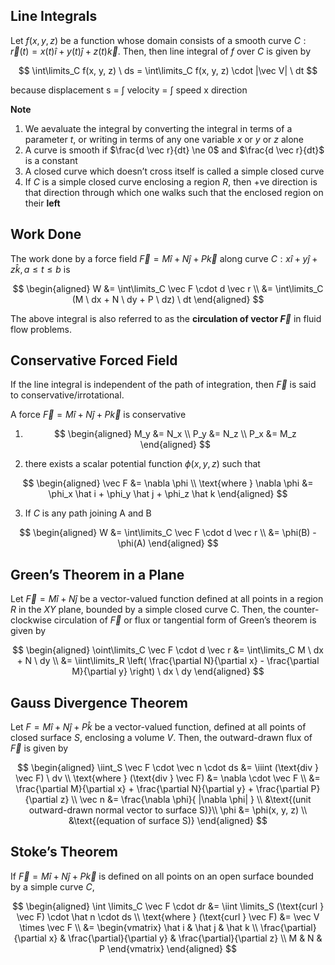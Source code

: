 ## Line Integrals

Let $f(x, y, z)$ be a function whose domain consists of a smooth curve $C: \vec r(t) = x(t) \hat i + y(t) \hat j + z(t) \vec k$. Then, then line integral of $f$ over $C$ is given by

$$
\int\limits_C f(x, y, z) \ ds = \int\limits_C f(x, y, z) \cdot |\vec V| \ dt
$$

because displacement s = $\int$ velocity = $\int$ speed x direction

**Note**

1. We aevaluate the integral by converting the integral in terms of a parameter $t$, or writing in terms of any one variable $x$ or $y$ or $z$ alone
2. A curve is smooth if $\frac{d \vec r}{dt} \ne 0$ and $\frac{d \vec r}{dt}$ is a constant
3. A closed curve which doesn’t cross itself is called a simple closed curve
4. If $C$ is a simple closed curve enclosing a region $R$, then +ve direction is that direction through which one walks such that the enclosed region on their **left**

## Work Done

The work done by a force field $\vec F = M \hat i + N \hat j + P \vec k$ along curve $C: x \hat i + y \hat j + z \hat k, a \le t \le b$ is

$$
\begin{aligned}
W &= \int\limits_C \vec F \cdot d \vec r \\
&= \int\limits_C (M \ dx + N \ dy + P \ dz) \ dt
\end{aligned}
$$

The above integral is also referred to as the **circulation of vector $\vec F$** in fluid flow problems.

## Conservative Forced Field

If the line integral is independent of the path of integration, then $\vec F$ is said to conservative/irrotational.

A force $\vec F = M \hat i + N \hat j + P \vec k$ is conservative

1. $$
   \begin{aligned}
   M_y &= N_x \\
	 P_y &= N_z \\
	 P_x &= M_z
   \end{aligned}
   $$

2. there exists a scalar potential function $\phi(x, y, z)$ such that
   
$$
\begin{aligned}
\vec F &= \nabla \phi \\
\text{where } \nabla \phi &= \phi_x \hat i + \phi_y \hat j + \phi_z \hat k
\end{aligned}
$$

3. If $C$ is any path joining A and B

$$
\begin{aligned}
W &= \int\limits_C \vec F \cdot d \vec r \\
   &= \phi(B) - \phi(A)
\end{aligned}
$$

## Green’s Theorem in a Plane

Let $\vec F = M \hat i + N \hat j$ be a vector-valued function defined at all points in a region $R$ in the $XY$ plane, bounded by a simple closed curve C. Then, the counter-clockwise circulation of $\vec F$ or flux or tangential form of Green’s theorem is given by

$$
\begin{aligned}
\oint\limits_C \vec F \cdot d \vec r &= \int\limits_C M \ dx + N \ dy \\
&= \iint\limits_R 
\left( \frac{\partial N}{\partial x} - \frac{\partial M}{\partial y} \right)
\ dx \ dy
\end{aligned}
$$

## Gauss Divergence Theorem

Let $F = M \hat i + N \hat j + P \hat k$ be a vector-valued function, defined at all points of closed surface $S$, enclosing a volume $V$. Then, the outward-drawn flux of $\vec F$ is given by

$$
\begin{aligned}
\iint_S \vec F \cdot \vec n \cdot ds &=
\iiint (\text{div } \vec F) \ dv \\
\text{where }
(\text{div } \vec F) &= \nabla \cdot \vec F \\
&= \frac{\partial M}{\partial x} + \frac{\partial N}{\partial y} + \frac{\partial P}{\partial z} \\
\vec n &= \frac{\nabla \phi}{ |\nabla \phi| } \\
&\text{(unit outward-drawn normal vector to surface S)}\\
\phi &= \phi(x, y, z) \\
&\text{(equation of surface S)}
\end{aligned}
$$

## Stoke’s Theorem

If $\vec F = M \hat i + N \hat j + P \vec k$ is defined on all points on an open surface bounded by a simple curve $C$,

$$
\begin{aligned}
\int \limits_C \vec F \cdot dr &=
\iint \limits_S (\text{curl } \vec F) \cdot \hat n \cdot ds \\
\text{where }
(\text{curl } \vec F) &= \vec V \times \vec F \\
&= \begin{vmatrix}
\hat i & \hat j & \hat k \\
\frac{\partial}{\partial x} & \frac{\partial}{\partial y} & \frac{\partial}{\partial z} \\
M & N & P
\end{vmatrix}
\end{aligned}
$$

